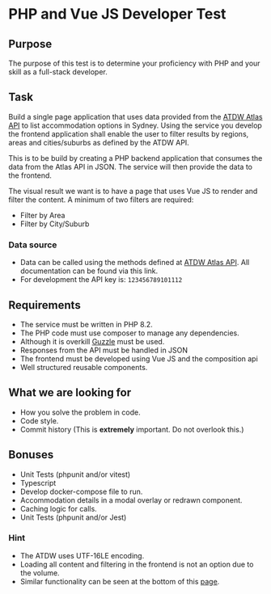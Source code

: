 # PHP and Vue JS Developer Test

## Purpose
The purpose of this test is to determine your proficiency with PHP and your skill
as a full-stack developer.

## Task
Build a single page application that uses data provided from the
[ATDW Atlas API](https://developer.atdw.com.au/ATDWO-api.html) to list
accommodation options in Sydney. Using the service you develop the frontend
application shall enable the user to filter results by regions, areas and cities/suburbs as defined
by the ATDW API.

This is to be build by creating a PHP backend application that consumes the data
from the Atlas API in JSON. The service will then provide the data to the frontend.

The visual result we want is to have a page that uses Vue JS to render and filter the content.
A minimum of two filters are required:
* Filter by Area
* Filter by City/Suburb

### Data source
* Data can be called using the methods defined at
  [ATDW Atlas API](https://developer.atdw.com.au/ATLAS/API/ATDWO-api.html).
  All documentation can be found via this link.
* For development the API key is: `123456789101112`

## Requirements
* The service must be written in PHP 8.2.
* The PHP code must use composer to manage any dependencies.
* Although it is overkill [Guzzle](https://docs.guzzlephp.org/en/stable/) must be used.
* Responses from the API must be handled in JSON
* The frontend must be developed using Vue JS and the composition api
* Well structured reusable components.

## What we are looking for
* How you solve the problem in code.
* Code style.
* Commit history (This is **extremely** important. Do not overlook this.)

## Bonuses
* Unit Tests (phpunit and/or vitest)
* Typescript
* Develop docker-compose file to run.
* Accommodation details in a modal overlay or redrawn component.
* Caching logic for calls.
* Unit Tests (phpunit and/or Jest)

### Hint
* The ATDW uses UTF-16LE encoding.
* Loading all content and filtering in the frontend is not an option due to the
  volume.
* Similar functionality can be seen at the bottom of this
  [page](https://int.sydney.com/destinations/sydney).
